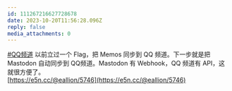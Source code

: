 ```yaml
---
id: 111267216627728678
date: 2023-10-20T11:56:28.096Z
reply: false
media_attachments: 0
---
```


[#QQ频道](https://e5n.cc/tags/QQ%E9%A2%91%E9%81%93) 以前立过一个 Flag，把 Memos 同步到 QQ 频道。下一步就是把 Mastodon 自动同步到 QQ频道。Mastodon 有 Webhook，QQ 频道有 API，这就很方便了。  
[https://e5n.cc/@eallion/5746](https://e5n.cc/@eallion/5746)

